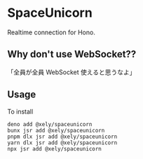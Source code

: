 # SpaceUnicorn

Realtime connection for Hono.

## Why don't use WebSocket??

「全員が全員 WebSocket 使えると思うなよ」

## Usage
To install
```shell
deno add @xely/spaceunicorn
bunx jsr add @xely/spaceunicorn
pnpm dlx jsr add @xely/spaceunicorn
yarn dlx jsr add @xely/spaceunicorn
npx jsr add @xely/spaceunicorn
```
